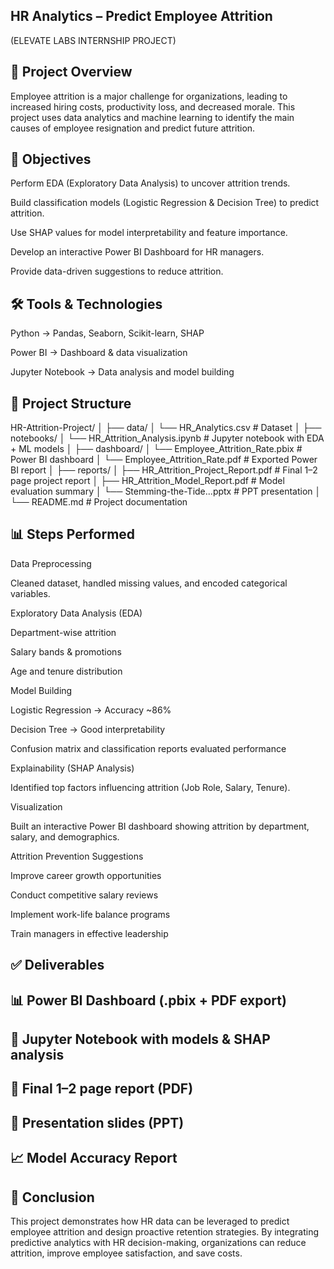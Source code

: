 ## HR Analytics – Predict Employee Attrition
(ELEVATE LABS INTERNSHIP PROJECT)

## 📌 Project Overview

Employee attrition is a major challenge for organizations, leading to increased hiring costs, productivity loss, and decreased morale.
This project uses data analytics and machine learning to identify the main causes of employee resignation and predict future attrition.

## 🎯 Objectives

Perform EDA (Exploratory Data Analysis) to uncover attrition trends.

Build classification models (Logistic Regression & Decision Tree) to predict attrition.

Use SHAP values for model interpretability and feature importance.

Develop an interactive Power BI Dashboard for HR managers.

Provide data-driven suggestions to reduce attrition.

## 🛠️ Tools & Technologies

Python → Pandas, Seaborn, Scikit-learn, SHAP

Power BI → Dashboard & data visualization

Jupyter Notebook → Data analysis and model building

## 📂 Project Structure
HR-Attrition-Project/
│
├── data/
│   └── HR_Analytics.csv                # Dataset
│
├── notebooks/
│   └── HR_Attrition_Analysis.ipynb     # Jupyter notebook with EDA + ML models
│
├── dashboard/
│   └── Employee_Attrition_Rate.pbix    # Power BI dashboard
│   └── Employee_Attrition_Rate.pdf     # Exported Power BI report
│
├── reports/
│   ├── HR_Attrition_Project_Report.pdf # Final 1–2 page project report
│   ├── HR_Attrition_Model_Report.pdf   # Model evaluation summary
│   └── Stemming-the-Tide...pptx        # PPT presentation
│
└── README.md                           # Project documentation

## 📊 Steps Performed

Data Preprocessing

Cleaned dataset, handled missing values, and encoded categorical variables.

Exploratory Data Analysis (EDA)

Department-wise attrition

Salary bands & promotions

Age and tenure distribution

Model Building

Logistic Regression → Accuracy ~86%

Decision Tree → Good interpretability

Confusion matrix and classification reports evaluated performance

Explainability (SHAP Analysis)

Identified top factors influencing attrition (Job Role, Salary, Tenure).

Visualization

Built an interactive Power BI dashboard showing attrition by department, salary, and demographics.

Attrition Prevention Suggestions

Improve career growth opportunities

Conduct competitive salary reviews

Implement work-life balance programs

Train managers in effective leadership

## ✅ Deliverables

## 📊 Power BI Dashboard (.pbix + PDF export)

## 📓 Jupyter Notebook with models & SHAP analysis

## 📑 Final 1–2 page report (PDF)

## 🎥 Presentation slides (PPT)

## 📈 Model Accuracy Report

## 🚀 Conclusion

This project demonstrates how HR data can be leveraged to predict employee attrition and design proactive retention strategies.
By integrating predictive analytics with HR decision-making, organizations can reduce attrition, improve employee satisfaction, and save costs.
